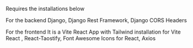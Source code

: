 Requires the installations below

For the backend
Django, Django Rest Framework, Django CORS Headers

For the frontend
It is a Vite React App with Tailwind installation for Vite
React , React-Taostify, Font Awesome Icons for React, Axios
